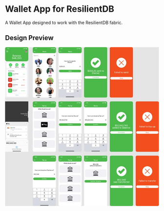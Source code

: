 # Wallet App for ResilientDB

A Wallet App designed to work with the ResilientDB fabric.

## Design Preview
![](./design.jpg)
